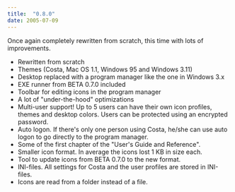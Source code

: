 ```yaml
---
title:  "0.8.0"
date: 2005-07-09
---
```

Once again completely rewritten from scratch, this time with lots of improvements.

- Rewritten from scratch
- Themes (Costa, Mac OS 1.1, Windows 95 and Windows 3.11)
- Desktop replaced with a program manager like the one in Windows 3.x
- EXE runner from BETA 0.7.0 included
- Toolbar for editing icons in the program manager
- A lot of "under-the-hood" optimizations
- Multi-user support! Up to 5 users can have their own icon profiles, themes and desktop colors. Users can be protected using an encrypted password.
- Auto logon. If there's only one person using Costa, he/she can use auto logon to go directly to the program manager.
- Some of the first chapter of the "User's Guide and Reference".
- Smaller icon format. In average the icons lost 1 KB in size each.
- Tool to update icons from BETA 0.7.0 to the new format.
- INI-files. All settings for Costa and the user profiles are stored in INI-files.
- Icons are read from a folder instead of a file.
